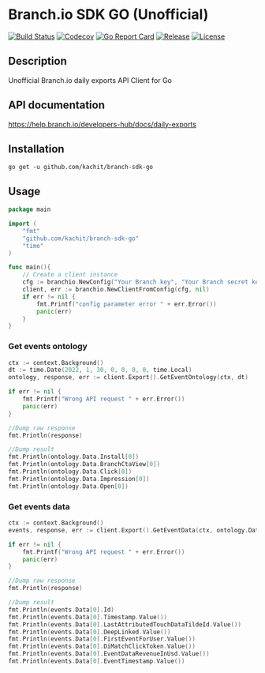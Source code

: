 # Branch.io SDK GO (Unofficial)
[![Build Status](https://app.travis-ci.com/Kachit/branch-sdk-go.svg?branch=master)](https://app.travis-ci.com/github/Kachit/branch-sdk-go)
[![Codecov](https://codecov.io/gh/Kachit/branch-sdk-go/branch/master/graph/badge.svg)](https://codecov.io/gh/Kachit/branch-sdk-go)
[![Go Report Card](https://goreportcard.com/badge/github.com/kachit/branch-sdk-go)](https://goreportcard.com/report/github.com/kachit/branch-sdk-go)
[![Release](https://img.shields.io/github/v/release/Kachit/branch-sdk-go.svg)](https://github.com/Kachit/branch-sdk-go/releases)
[![License](https://img.shields.io/github/license/mashape/apistatus.svg)](https://github.com/kachit/branch-sdk-go/blob/master/LICENSE)

## Description
Unofficial Branch.io daily exports API Client for Go

## API documentation
https://help.branch.io/developers-hub/docs/daily-exports

## Installation
```shell
go get -u github.com/kachit/branch-sdk-go
```
## Usage
```go
package main

import (
    "fmt"
    "github.com/kachit/branch-sdk-go"
    "time"
)

func main(){
    // Create a client instance
    cfg := branchio.NewConfig("Your Branch key", "Your Branch secret key")
    client, err := branchio.NewClientFromConfig(cfg, nil)
    if err != nil {
        fmt.Printf("config parameter error " + err.Error())
        panic(err)
    }
}
```
### Get events ontology
```go
ctx := context.Background()
dt := time.Date(2022, 1, 30, 0, 0, 0, 0, time.Local)
ontology, response, err := client.Export().GetEventOntology(ctx, dt)

if err != nil {
    fmt.Printf("Wrong API request " + err.Error())
    panic(err)
}

//Dump raw response
fmt.Println(response)

//Dump result
fmt.Println(ontology.Data.Install[0])
fmt.Println(ontology.Data.BranchCtaView[0])
fmt.Println(ontology.Data.Click[0])
fmt.Println(ontology.Data.Impression[0])
fmt.Println(ontology.Data.Open[0])
```

### Get events data
```go
ctx := context.Background()
events, response, err := client.Export().GetEventData(ctx, ontology.Data.Install[0])

if err != nil {
    fmt.Printf("Wrong API request " + err.Error())
    panic(err)
}

//Dump raw response
fmt.Println(response)

//Dump result
fmt.Println(events.Data[0].Id)
fmt.Println(events.Data[0].Timestamp.Value())
fmt.Println(events.Data[0].LastAttributedTouchDataTildeId.Value())
fmt.Println(events.Data[0].DeepLinked.Value())
fmt.Println(events.Data[0].FirstEventForUser.Value())
fmt.Println(events.Data[0].DiMatchClickToken.Value())
fmt.Println(events.Data[0].EventDataRevenueInUsd.Value())
fmt.Println(events.Data[0].EventTimestamp.Value())
```